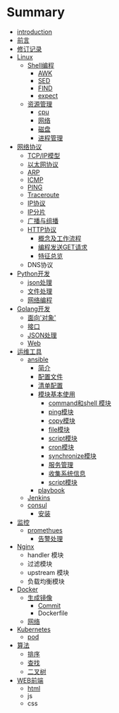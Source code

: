 # Summary

* [introduction](introduction.md)
* [前言](README.md)
* [修订记录](revision-record.md)
* [Linux](linux/README.md)
  * [Shell编程](linux/shell/README.md)
    * [AWK](linux/shell/awk.md)
    * [SED](linux/shell/sed.md)
    * [FIND](linux/shell/find.md)
    * [expect](linux/shell/expect.md)
  * [资源管理](linux/manager/README.md)
    * [cpu](linux/manager/cpu.md)
    * [网络](linux/manager/net.md)
    * [磁盘](linux/disk/README.md)
    * [进程管理](linux/process/README.md)
* [网络协议](tcp_ip/README.md)
  * [TCP/IP模型](tcp_ip/model.md)
  * [以太网协议](tcp_ip/ethernet.md)
  * [ARP](tcp_ip/arp.md)
  * [ICMP](tcp_ip/icmp.md)
  * [PING](tcp_ip/ping.md)
  * [Traceroute](tcp_ip/traceroute.md)
  * [IP协议](tcp_ip/ip-protocol.md)
  * [IP分片](tcp_ip/ip-fragmentation.md)
  * [广播与组播](tcp_ip/cast.md)
  * [HTTP协议](tcp_ip/httpxie-yi.md)
    * [概念及工作流程](tcp_ip/httpxie-yi/gai-nian-ji-gong-zuo-liu-cheng.md)
    * [编程发送GET请求](tcp_ip/httpxie-yi/bian-cheng-fa-song-get-qing-qiu.md)
    * [特征总览](tcp_ip/httpxie-yi/kua-yu-wen-ti.md)
  * DNS协议
* [Python开发](python/README.md)
  * [json处理](python/json.md)
  * [文件处理](python/file.md)
  * [网络编程](python/network.md)
* [Golang开发](golang/README.md)
  * [面向'对象'](golang/web/mian-541127-dui-8c6127.md)
  * [接口](golang/web/jie-kou.md)
  * [JSON处理](golang/json.md)
  * [Web](golang/web/README.md)
* [运维工具](devops/README.md)
  * [ansible](devops/ansible/README.md)
    * [简介](devops/ansible/introduce.md)
    * [配置文件](devops/ansible/pei-zhi-wen-jian.md)
    * [清单配置](devops/ansible/qing-dan-pei-zhi.md)
    * [模块基本使用](devops/ansible/mo-kuai-ji-ben-shi-yong.md)
      * [command和shell 模块](devops/ansible/commandhe-shell-mo-kuai.md)
      * [ping模块](devops/ansible/pingmo-kuai.md)
      * [copy模块](devops/ansible/copy.md)
      * [file模块](devops/ansible/filemo-kuai.md)
      * [script模块](devops/ansible/scriptmo-kuai.md)
      * [cron模块](devops/ansible/cronmo-kuai.md)
      * [synchronize模块](devops/ansible/synchronizemo-kuai.md)
      * [服务管理](devops/ansible/fu-wu-guan-li.md)
      * [收集系统信息](devops/ansible/shou-ji-xi-tong-xin-xi.md)
      * [script模块](devops/ansible/scriptmo-kuai.md)
    * [playbook](devops/ansible/playbook.md)
  * [Jenkins](devops/ansible/jenkins.md)
  * [consul](devops/ansible/consul.md)
    * [安装](devops/ansible/consul/an-zhuang.md)
* [监控](monitor/README.md)
  * [promethues](monitor/promethues.md)
    * [告警处理](monitor/demo.md)
* [Nginx](nginx.md)
  * handler 模块
  * 过滤模块
  * upstream 模块
  * 负载均衡模块
* [Docker](docker.md)
  * [生成镜像](docker/sheng-cheng-jing-xiang.md)
    * [Commit](docker/sheng-cheng-jing-xiang/commit.md)
    * Dockerfile
  * [网络](docker/net.md)
* [Kubernetes](wang-luo.md)
  * [pod](wang-luo/pod.md)
* [算法](suan-fa.md)
  * [排序](suan-fa/pai-xu.md)
  * [查找](suan-fa/cha-zhao.md)
  * [二叉树](suan-fa/er-cha-shu.md)
* [WEB前端](webqian-duan.md)
  * [html](webqian-duan/html.md)
  * js
  * css

